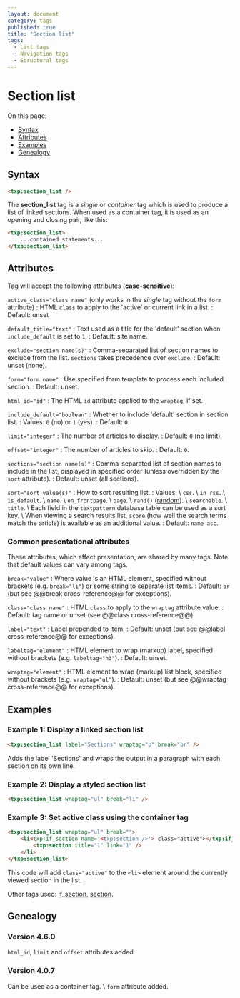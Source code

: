 ```yaml
---
layout: document
category: tags
published: true
title: "Section list"
tags:
  - List tags
  - Navigation tags
  - Structural tags
---
```


# Section list

On this page:

* [Syntax](#syntax)
* [Attributes](#attributes)
* [Examples](#examples)
* [Genealogy](#genealogy)

## Syntax

~~~ html
<txp:section_list />
~~~

The **section_list** tag is a *single* or *container* tag which is used to produce a list of linked sections. When used as a container tag, it is used as an opening and closing pair, like this:

~~~ html
<txp:section_list>
    ...contained statements...
</txp:section_list>
~~~

## Attributes

Tag will accept the following attributes (**case-sensitive**):

`active_class="class name"` (only works in the *single* tag without the `form` attribute)
: HTML `class` to apply to the 'active' or current link in a list.
: Default: unset

`default_title="text"`
: Text used as a title for the 'default' section when `include_default` is set to `1`.
: Default: site name.

`exclude="section name(s)"`
: Comma-separated list of section names to exclude from the list. `sections` takes precedence over `exclude`.
: Default: unset (none).

`form="form name"`
: Use specified form template to process each included section.
: Default: unset.

`html_id="id"`
: The HTML `id` attribute applied to the `wraptag`, if set.

`include_default="boolean"`
: Whether to include 'default' section in section list.
: Values: `0` (no) or `1` (yes).
: Default: `0`.

`limit="integer"`
: The number of articles to display.
: Default: `0` (no limit).

`offset="integer"`
: The number of articles to skip.
: Default: `0`.

`sections="section name(s)"`
: Comma-separated list of section names to include in the list, displayed in specified order (unless overridden by the `sort` attribute).
: Default: unset (all sections).

`sort="sort value(s)"`
: How to sort resulting list.
: Values: \\
`css`. \\
`in_rss`. \\
`is_default`. \\
`name`. \\
`on_frontpage`. \\
`page`. \\
`rand()` ([random](http://dev.mysql.com/doc/refman/5.0/en/mathematical-functions.html#function_rand)). \\
`searchable`. \\
`title`. \\
Each field in the `textpattern` database table can be used as a sort key. \\
When viewing a search results list, `score` (how well the search terms match the article) is available as an additional value.
: Default: `name asc`.

### Common presentational attributes

These attributes, which affect presentation, are shared by many tags. Note that default values can vary among tags.

`break="value"`
: Where value is an HTML element, specified without brackets (e.g. `break="li"`) or some string to separate list items.
: Default: `br` (but see @@break cross-reference@@ for exceptions).

`class="class name"`
: HTML `class` to apply to the `wraptag` attribute value.
: Default: tag name or unset (see @@class cross-reference@@).

`label="text"`
: Label prepended to item.
: Default: unset (but see @@label cross-reference@@ for exceptions).

`labeltag="element"`
: HTML element to wrap (markup) label, specified without brackets (e.g. `labeltag="h3"`).
: Default: unset.

`wraptag="element"`
: HTML element to wrap (markup) list block, specified without brackets (e.g. `wraptag="ul"`).
: Default: unset (but see @@wraptag cross-reference@@ for exceptions).

## Examples

### Example 1: Display a linked section list

~~~ html
<txp:section_list label="Sections" wraptag="p" break="br" />
~~~

Adds the label 'Sections' and wraps the output in a paragraph with each section on its own line.

### Example 2: Display a styled section list

~~~ html
<txp:section_list wraptag="ul" break="li" />
~~~

### Example 3: Set active class using the container tag

~~~ html
<txp:section_list wraptag="ul" break="">
    <li<txp:if_section name='<txp:section />'> class="active"></txp:if_section>>
        <txp:section title="1" link="1" />
    </li>
</txp:section_list>
~~~

This code will add `class="active"` to the `<li>` element around the currently viewed section in the list.

Other tags used: [if_section](if-section), [section](section).

## Genealogy

### Version 4.6.0

`html_id`, `limit` and `offset` attributes added.

### Version 4.0.7

Can be used as a container tag. \\
`form` attribute added.
